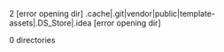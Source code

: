2  [error opening dir]
.cache|.git|vendor|public|template-assets|.DS_Store|.idea  [error opening dir]

0 directories
